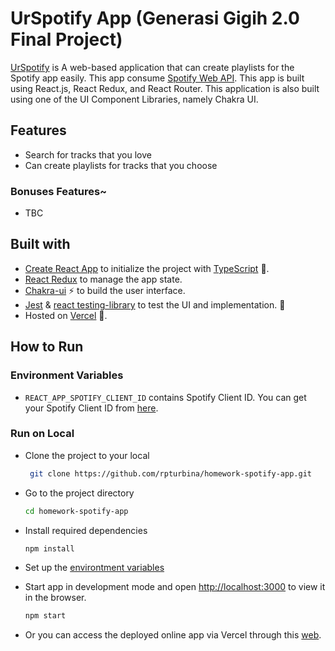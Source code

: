 # UrSpotify App (Generasi Gigih 2.0 Final Project)

[UrSpotify](https://urspotify.vercel.app/) is A web-based application that can create playlists for the Spotify app easily. This app consume [Spotify Web API](https://developer.spotify.com/documentation/web-api/reference/#/). This app is built using React.js, React Redux, and React Router. This application is also built using one of the UI Component Libraries, namely Chakra UI.

## Features

* Search for tracks that you love
* Can create playlists for tracks that you choose

### Bonuses Features~

* TBC

## Built with

* [Create React App](https://create-react-app.dev/) to initialize the project with [TypeScript](https://typescriptlang.org/) 💎.
* [React Redux](https://react-redux.js.org/) to manage the app state.
* [Chakra-ui](https://chakra-ui.com/docs/getting-started) ⚡ to build the user interface.
* [Jest](https://jestjs.io/) & [react testing-library](https://testing-library.com/) to test the UI and implementation. 🧪
* Hosted on [Vercel](https://vercel.com/) 🚀.

## How to Run

### Environment Variables

* `REACT_APP_SPOTIFY_CLIENT_ID` contains Spotify Client ID. You can get your Spotify Client ID from [here](https://developer.spotify.com/dashboard/applications).

### Run on Local

* Clone the project to your local

  ```bash
   git clone https://github.com/rpturbina/homework-spotify-app.git
  ```

* Go to the project directory

  ```bash
  cd homework-spotify-app
  ```

* Install required dependencies

    ```bash
  npm install
  ```

* Set up the [environtment variables](#environtment-variables)

* Start app in development mode and open [http://localhost:3000](http://localhost:3000) to view it in the browser.

    ```bash
  npm start
  ```

* Or you can access the deployed online app via Vercel through this [web](https://urspotify.vercel.app/).
